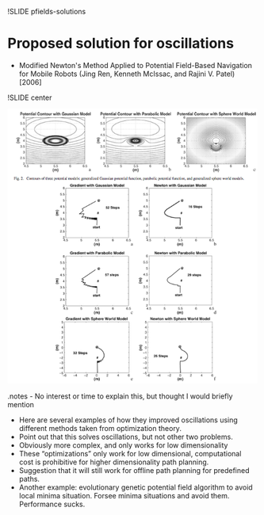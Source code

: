 !SLIDE pfields-solutions

# Proposed solution for __oscillations__

* Modified Newton's Method Applied to Potential Field-Based Navigation for Mobile Robots (Jing Ren, Kenneth McIssac, and Rajini V. Patel) [2006]

!SLIDE center

![solutions](solutions.png)

.notes - No interest or time to explain this, but thought I would briefly mention
- Here are several examples of how they improved oscillations using different methods taken from optimization theory.
- Point out that this solves oscillations, but not other two problems. 
- Obviously more complex, and only works for low dimensionality
- These “optimizations” only work for low dimensional, computational cost is prohibitive for higher dimensionality path planning.
- Suggestion that it will still work for offline path planning for predefined paths.
- Another example: evolutionary genetic potential field algorithm to avoid local minima situation. Forsee minima situations and avoid them. Performance sucks.
